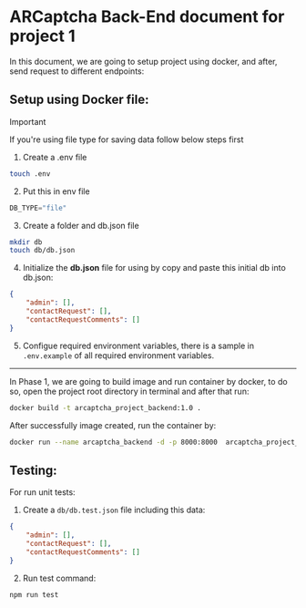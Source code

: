 # ARCaptcha Back-End document for project 1

In this document, we are going to setup project using docker, and after, send request to different endpoints:

## Setup using Docker file:

> [!IMPORTANT]
> If you're using file type for saving data follow below steps first

1. Create a .env file

```sh
touch .env
```

2. Put this in env file

```js
DB_TYPE="file"
```

3. Create a folder and db.json file

```sh
mkdir db
touch db/db.json
```

4. Initialize the **db.json** file for using by copy and paste this initial db into db.json:

```json
{
    "admin": [],
    "contactRequest": [],
    "contactRequestComments": []
}
```

5. Configue required environment variables, there is a sample in `.env.example` of all required environment variables.

---

In Phase 1, we are going to build image and run container by docker, to do so, open the project root directory in terminal and after that run:

```sh
docker build -t arcaptcha_project_backend:1.0 .
```

After successfully image created, run the container by:

```sh
docker run --name arcaptcha_backend -d -p 8000:8000  arcaptcha_project_backend:1.0
```


## Testing:

For run unit tests:

1. Create a `db/db.test.json` file including this data:

```json
{
    "admin": [],
    "contactRequest": [],
    "contactRequestComments": []
}
```

2. Run test command:

```sh
npm run test
```
